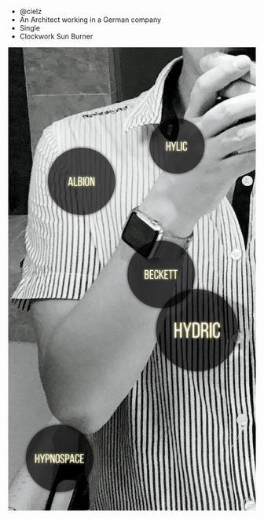 - @cielz
- An Architect working in a German company
- Single
- Clockwork Sun Burner

![Profile](/cielz.png)

